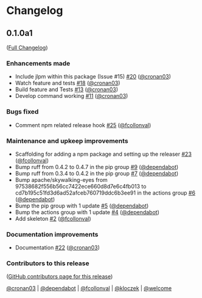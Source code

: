 # Changelog

<!-- <START NEW CHANGELOG ENTRY> -->

## 0.1.0a1

([Full Changelog](https://github.com/jupyterlab/jupyter-builder/compare/ac6bb51518d309b96658dc45784f4d47a7cd559c...02764ce51fd919bdb5739e06d545656ee0e5b2c9))

### Enhancements made

- Include jlpm within this package (Issue #15) [#20](https://github.com/jupyterlab/jupyter-builder/pull/20) ([@cronan03](https://github.com/cronan03))
- Watch feature and tests [#18](https://github.com/jupyterlab/jupyter-builder/pull/18) ([@cronan03](https://github.com/cronan03))
- Build feature and Tests [#13](https://github.com/jupyterlab/jupyter-builder/pull/13) ([@cronan03](https://github.com/cronan03))
- Develop command working [#11](https://github.com/jupyterlab/jupyter-builder/pull/11) ([@cronan03](https://github.com/cronan03))

### Bugs fixed

- Comment npm related release hook [#25](https://github.com/jupyterlab/jupyter-builder/pull/25) ([@fcollonval](https://github.com/fcollonval))

### Maintenance and upkeep improvements

- Scaffolding for adding a npm package and setting up the releaser [#23](https://github.com/jupyterlab/jupyter-builder/pull/23) ([@fcollonval](https://github.com/fcollonval))
- Bump ruff from 0.4.2 to 0.4.7 in the pip group [#9](https://github.com/jupyterlab/jupyter-builder/pull/9) ([@dependabot](https://github.com/dependabot))
- Bump ruff from 0.3.4 to 0.4.2 in the pip group [#7](https://github.com/jupyterlab/jupyter-builder/pull/7) ([@dependabot](https://github.com/dependabot))
- Bump apache/skywalking-eyes from 97538682f556b56cc7422ece660d8d7e6c4fb013 to cd7b195c51fd3d6ad52afceb760719ddc6b3ee91 in the actions group [#6](https://github.com/jupyterlab/jupyter-builder/pull/6) ([@dependabot](https://github.com/dependabot))
- Bump the pip group with 1 update [#5](https://github.com/jupyterlab/jupyter-builder/pull/5) ([@dependabot](https://github.com/dependabot))
- Bump the actions group with 1 update [#4](https://github.com/jupyterlab/jupyter-builder/pull/4) ([@dependabot](https://github.com/dependabot))
- Add skeleton [#2](https://github.com/jupyterlab/jupyter-builder/pull/2) ([@fcollonval](https://github.com/fcollonval))

### Documentation improvements

- Documentation  [#22](https://github.com/jupyterlab/jupyter-builder/pull/22) ([@cronan03](https://github.com/cronan03))

### Contributors to this release

([GitHub contributors page for this release](https://github.com/jupyterlab/jupyter-builder/graphs/contributors?from=2024-03-04&to=2024-07-29&type=c))

[@cronan03](https://github.com/search?q=repo%3Ajupyterlab%2Fjupyter-builder+involves%3Acronan03+updated%3A2024-03-04..2024-07-29&type=Issues) | [@dependabot](https://github.com/search?q=repo%3Ajupyterlab%2Fjupyter-builder+involves%3Adependabot+updated%3A2024-03-04..2024-07-29&type=Issues) | [@fcollonval](https://github.com/search?q=repo%3Ajupyterlab%2Fjupyter-builder+involves%3Afcollonval+updated%3A2024-03-04..2024-07-29&type=Issues) | [@kloczek](https://github.com/search?q=repo%3Ajupyterlab%2Fjupyter-builder+involves%3Akloczek+updated%3A2024-03-04..2024-07-29&type=Issues) | [@welcome](https://github.com/search?q=repo%3Ajupyterlab%2Fjupyter-builder+involves%3Awelcome+updated%3A2024-03-04..2024-07-29&type=Issues)

<!-- <END NEW CHANGELOG ENTRY> -->
